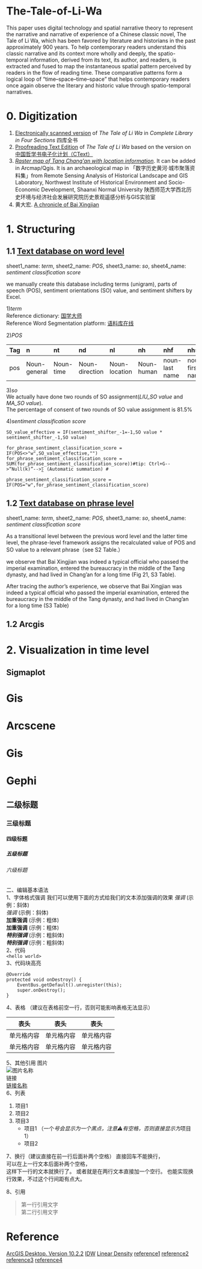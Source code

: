 # The-Tale-of-Li-Wa
This paper uses digital technology and spatial narrative theory to represent the narrative and narrative of experience of a Chinese classic novel, The Tale of Li Wa, which has been favored by literature and historians in the past approximately 900 years. To help contemporary readers understand this classic narrative and its context more wholly and deeply, the spatio-temporal information, derived from its text, its author, and readers, is extracted and fused to map the instantaneous spatial pattern perceived by readers in the flow of reading time. These comparative patterns form a logical loop of “time–space–time–space” that helps contemporary readers once again observe the literary and historic value through spatio-temporal narratives.
# 0. Digitization
1. [Electronically scanned version]( https://github.com/aayi/The-Tale-of-Li-Wa/blob/master/S1_File.pdf) of *The Tale of Li Wa* in *Complete Library in Four Sections* 四库全书
2. [Proofreading Text Edition]( https://github.com/aayi/The-Tale-of-Li-Wa/blob/master/??.txt) of *The Tale of Li Wa* based on the version on [中国哲学书电子化计划（CText）]( https://ctext.org/wiki.pl?if=en&chapter=114571&remap=gb)
3. [*Raster map of Tang Chang'an with location information*](https://github.com/aayi/The-Tale-of-Li-Wa/blob/master/S2_File.zip). It can be added in Arcmap/Qgis. It is an archaeological map in 「数字历史黄河·城市聚落资料集」from Remote Sensing Analysis of Historical Landscape and GIS Laboratory, Northwest Institute of Historical Environment and Socio-Economic Development, Shaanxi Normal University 陕西师范大学西北历史环境与经济社会发展研究院历史景观遥感分析与GIS实验室
4. 黄大宏. [A chronicle of Bai Xingjian](https://github.com/aayi/The-Tale-of-Li-Wa/blob/master/31白行简年谱_黄大宏.pdf) 

# 1. Structuring
## 1.1 [Text database on word level](https://github.com/aayi/The-Tale-of-Li-Wa/blob/master/S1_Table.xlsx) 
sheet1_name: *term*, sheet2_name: *POS*, sheet3_name: *so*, sheet4_name: *sentiment classification score*

we manually create this database including terms (unigram), parts of speech (POS), sentiment orientations (SO) value, and sentiment shifters by Excel. 

1)*term*  
Reference dictionary: [国学大师](http://www.guoxuedashi.com/)  
Reference Word Segmentation platform: [语料库在线](http://www.aihanyu.org/cncorpus/CpsWParser.aspx)  

2)*POS*  

Tag  | n  | nt  | nd  | nl  | nh  | nhf  | nhs  | ns  | nn  | ni  | no  | nhh  | v  | vd  | vl  | vu  | a  | f  | m  | q  | d  | r  | p  | c  | u  | e  | o  | i  | w      
|:---|:---|:---|:---|:---|:---|:---|:---|:---|:---|:---|:---|:---|:---|:---|:---|:---|:---|:---|:---|:---|:---|:---|:---|:---|:---|:---|:---|:---|:---
 pos  | Noun-general  | Noun-time | Noun-direction | Noun-location | Noun-human | noun-last name | noun-first name | Noun-space | Noun-nation | Noun-institution | Noun-offical  | noun-human’s pronoun | Verb | Verb- direction | Verb-linking | Verb-auxiliary | adjective | difference | numeral | quantity  | adverb  | pronoun | preposition | conjunction | auxiliary | exclamation | onaomatopoeia | idiom | punctuation 
 
3)*so*  
We actually have done two rounds of SO assignment(*LIU_SO value* and *MA_SO value*).  
The percentage of consent of two rounds of SO value assignment is 81.5%

4)*sentiment classification score*  

```
SO_value_effective = IF(sentiment_shifter_-1=-1,SO value * sentiment_shifter_-1,SO value)   

for_phrase_sentiment_classification_score = IF(POS<>"w",SO_value_effective,"")  
for_phrase_sentiment_classification_score = SUM(for_phrase_sentiment_classification_score))#tip: Ctrl+G-->“Null(k)”-->∑ (Automatic summation) #

phrase_sentiment_classification_score = IF(POS="w",for_phrase_sentiment_classification_score)
```
## 1.2 [Text database on phrase level](https://github.com/aayi/The-Tale-of-Li-Wa/blob/master/S2_Table.xlsx) 
sheet1_name: *term*, sheet2_name: *POS*, sheet3_name: *so*, sheet4_name: *sentiment classification score*

As a transitional level between the previous word level and the latter time level, the phrase-level framework assigns the recalculated value of POS and SO value to a relevant phrase（see S2 Table.）

we observe that Bai Xingjian was indeed a typical official who passed the imperial examination, entered the bureaucracy in the middle of the Tang dynasty, and had lived in Chang’an for a long time (Fig 21, S3 Table).

After tracing the author’s experience, we observe that Bai Xingjian was indeed a typical official who passed the imperial examination, entered the bureaucracy in the middle of the Tang dynasty, and had lived in Chang’an for a long time (S3 Table)
## 1.2 Arcgis

# 2. Visualization in time level
## Sigmaplot 
# Gis
# Arcscene
# Gis
# Gephi 
## 二级标题  
### 三级标题  
#### 四级标题  
##### 五级标题  
###### 六级标题 
二、编辑基本语法  
1、字体格式强调
 我们可以使用下面的方式给我们的文本添加强调的效果
*强调*  (示例：斜体)  
 _强调_  (示例：斜体)  
**加重强调**  (示例：粗体)  
 __加重强调__ (示例：粗体)  
***特别强调*** (示例：粗斜体)  
___特别强调___  (示例：粗斜体)  
2、代码  
`<hello world>`  
3、代码块高亮  
```
@Override
protected void onDestroy() {
    EventBus.getDefault().unregister(this);
    super.onDestroy();
}
```  
4、表格 （建议在表格前空一行，否则可能影响表格无法显示）
 
 表头  | 表头  | 表头
 ---- | ----- | ------  
 单元格内容  | 单元格内容 | 单元格内容 
 单元格内容  | 单元格内容 | 单元格内容  
 
5、其他引用
图片  
![图片名称](https://www.baidu.com/img/bd_logo1.png)  
链接  
[链接名称](https://www.baidu.com/)    
6、列表 
1. 项目1  
2. 项目2  
3. 项目3  
   * 项目1 （一个*号会显示为一个黑点，注意⚠️有空格，否则直接显示为*项目1） 
   * 项目2   
 
7、换行（建议直接在前一行后面补两个空格）
直接回车不能换行，  
可以在上一行文本后面补两个空格，  
这样下一行的文本就换行了。
或者就是在两行文本直接加一个空行。
也能实现换行效果，不过这个行间距有点大。  
 
8、引用
> 第一行引用文字  
> 第二行引用文字
# Reference
[ArcGIS Desktop. Version 10.2.2]( https://arcgis_desktop.en.downloadastro.com/old_versions/)
[IDW]( http://desktop.arcgis.com/en/arcmap/latest/tools/3d-analyst-toolbox/idw.htm)
[Linear Density](http://desktop.arcgis.com/en/arcmap/10.3/tools/spatial-analyst-toolbox/line-density.htm)
[reference1]( https://github.com/aayi/The-Tale-of-Li-Wa/blob/master/reference1.zip)
[reference2]( https://github.com/aayi/The-Tale-of-Li-Wa/blob/master/reference2.zip)
[reference3]( https://github.com/aayi/The-Tale-of-Li-Wa/blob/master/reference3.zip)
[reference4]( https://github.com/aayi/The-Tale-of-Li-Wa/blob/master/reference4.zip)

